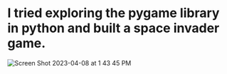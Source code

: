 # I tried exploring the pygame library in python and built a space invader game.
![Screen Shot 2023-04-08 at 1 43 45 PM](https://user-images.githubusercontent.com/79126939/230711365-4de76619-4b48-4b82-837e-a364653fecc1.png)

